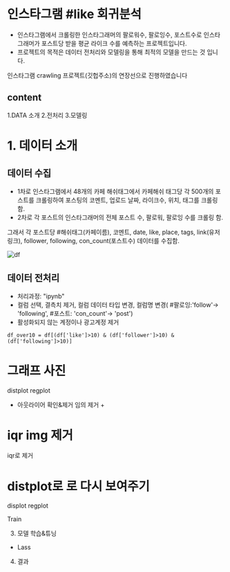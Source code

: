 # 인스타그램 #like 회귀분석

- 인스타그램에서 크롤링한 인스타그래머의 팔로워수, 팔로잉수, 포스트수로 인스타그래머가 포스트당 받을 평균 라이크 수를 예측하는 프로젝트입니다. 
- 프로젝트의 목적은 데이터 전처리와 모델링을 통해 최적의 모델을 만드는 것 입니다.

인스타그램 crawling 프로젝트(깃헙주소)의 연장선으로 진행하였습니다

## content
1.DATA 소개 
2.전처리
3.모델링


# 1. 데이터 소개

##  데이터 수집
- 1차로 인스타그램에서 48개의 카페 해쉬태그에서 카페해쉬 태그당 각 500개의 포스트를 크롤링하여 포스팅의 코멘트, 업로드 날짜, 라이크수, 위치, 태그를 크롤링함.
- 2차로 각 포스트의 인스타그래머의 전체 포스트 수, 팔로워, 팔로잉 수를 크롤링 함.

그래서 각 포스트당 #해쉬태그(카페이름), 코멘트, date, like, place, tags, link(유저링크), follower, following, con_count(포스트수) 데이터를 수집함.

![df](https://user-images.githubusercontent.com/72849752/105574513-89a34680-5da8-11eb-8a63-14a7add6ad63.JPG)



## 데이터 전처리
- 처리과정: "ipynb"
- 컬럼 선택, 결측치 제거, 컬럼 데이터 타입 변경, 컬럼명 변경( #팔로잉:'follow'-> 'following', #포스트: 'con_count'-> 'post')
- 활성화되지 않는 계정이나 광고계정 제거

```
df_over10 = df[(df['like']>10) & (df['follower']>10) & (df['following']>10)]
```

# 그래프 사진
distplot
regplot

- 아웃라이어 확인&제거
임의 제거 + 

# iqr img 제거 
iqr로 제거 

# distplot로 로 다시 보여주기 
displot 
regplot 

Train

3. 모델 학습&튜닝

- Lass


4. 결과 





